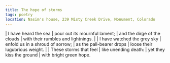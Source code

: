 ```yaml
---
title: The hope of storms
tags: poetry
location: Nasim's house, 239 Misty Creek Drive, Monument, Colorado
---
```


| I have heard the sea
| pour out its mournful lament;
| and the dirge of the clouds
| with their rumbles and lightnings.
|
| I have watched the grey sky
| enfold us in a shroud of sorrow;
| as the pall-bearer drops
| loose their lugubrious weight.
|
| These storms that feel
| like unending death:
| yet they kiss the ground
| with bright green hope.

